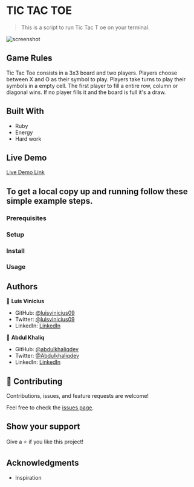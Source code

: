 
# TIC TAC TOE

> This is a script to run Tic Tac T oe on your terminal.

![screenshot](./app_screenshot.png)

## Game Rules

Tic Tac Toe consists in a 3x3 board and two players.
Players choose between X and O as their symbol to play.
Players take turns to play their symbols in a empty cell.
The first player to fill a entire row, column or diagonal wins.
If no player fills it and the board is full it's a draw.

## Built With

- Ruby
- Energy
- Hard work

## Live Demo

[Live Demo Link](https://livedemo.com)

## To get a local copy up and running follow these simple example steps.

### Prerequisites



### Setup



### Install



### Usage



## Authors

👤 **Luis Vinicius**

- GitHub: [@luisvinicius09](https://github.com/luisvinicius09)
- Twitter: [@luisvinicius09](https://twitter.com/luisvinicius09)
- LinkedIn: [LinkedIn](https://linkedin.com/in/luis-vinicius)

👤 **Abdul Khaliq**

- GitHub: [@abdulkhaliqdev](https://github.com/abdulkhaliqdev)
- Twitter: [@Abdulkhaliqdev](https://twitter.com/Abdulkhaliqdev)
- LinkedIn: [LinkedIn](https://www.linkedin.com/in/abdul-khaliq-89452b1a9/)

## 🤝 Contributing

Contributions, issues, and feature requests are welcome!

Feel free to check the [issues page](https://github.com/abdulkhaliqdev/Tic-Tac-Toe/issues).

## Show your support

Give a ⭐️ if you like this project!

## Acknowledgments

- Inspiration

